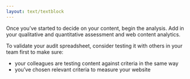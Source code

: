 ```yaml
---
layout: text/textblock
---
```

Once you’ve started to decide on your content, begin the analysis. Add in your qualitative and quantitative assessment and web content analytics.

To validate your audit spreadsheet, consider testing it with others in your team first to make sure:
  * your colleagues are testing content against criteria in the same way
  * you’ve chosen relevant criteria to measure your website
